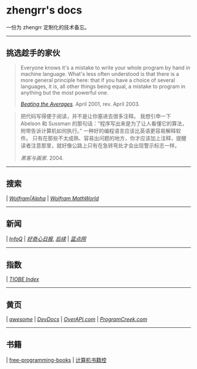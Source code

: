 # zhengrr's docs

一份为 zhengrr 定制化的技术备忘。

___
## 挑选趁手的家伙

> Everyone knows it's a mistake to write your whole program by hand in machine language.
> What's less often understood is that there is a more general principle here:
> that if you have a choice of several languages, it is, all other things being equal, a mistake to program in anything but the most powerful one.
>
> [*Beating the Averages*](http://paulgraham.com/avg.html). April 2001, rev. April 2003.

> 把代码写得便于阅读，并不是让你塞进去很多注释。
> 我想引申一下 Abelson 和 Sussman 的那句话：“程序写出来是为了让人看懂它的算法，附带告诉计算机如何执行。”
> 一种好的编程语言应该比英语更容易解释软件。
> 只有在那些不太成熟、容易出问题的地方，你才应该加上注释，提醒读者注意那里，就好像公路上只有在急转弯处才会出现警示标志一样。
>
> *黑客与画家*. 2004.

___
## 搜索

| [*Wolfram|Alpha*](https://wolframalpha.com/)
| [*Wolfram MathWorld*](http://mathworld.wolfram.com/)

___
## 新闻

| [*InfoQ*](https://infoq.cn/)
| [*好奇心日报*](https://www.qdaily.com/),
  [*后续*](https://houxuapp.com/)
| [*蓝点网*](https://landiannews.com/)

___
## 指数

| [*TIOBE Index*](https://tiobe.com/tiobe-index/)

___
## 黄页

| [*awesome*](https://awesome.re/)
| [*DevDocs*](https://devdocs.io/)
| [*OverAPI.com*](http://overapi.com/)
| [*ProgramCreek.com*](https://programcreek.com/)

___
## 书籍

| [free-programming-books](https://ebookfoundation.github.io/free-programming-books/)
| [计算机书籍控](http://bestcbooks.com/)

